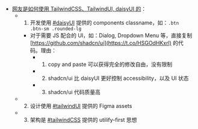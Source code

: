 - [网友是如何使用 TailwindCSS、TailwindUI, daisyUI 的](https://twitter.com/ThaddeusJiang/status/1671065505359364101)：
	- 1. 开发使用 [#daisyUI](https://twitter.com/hashtag/daisyUI?src=hashtag_click) 提供的 components classname，如：`.btn .btn-sm .rounded-lg`
		- 对于需要 JS 配合的 UI，如：Dialog, Dropdown Menu 等，直接复制 [https://github.com/shadcn/ui](https://t.co/HSGOdHKxrl) 的代码。理由：
			- 1. copy and paste 可以获得完全的修改自由，没有限制
			- 2. shadcn/ui 比 daisyUI 更好控制 accessibility，以及 UI 状态
			- 3. shadcn/ui 代码质量高
	- 2. 设计使用 [#tailwindUI](https://twitter.com/hashtag/tailwindUI?src=hashtag_click) 提供的 Figma assets
	- 3. 架构是 [#tailwindCSS](https://twitter.com/hashtag/tailwindCSS?src=hashtag_click) 提供的 utilify-first 思想